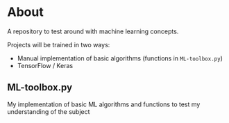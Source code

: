 # About
A repository to test around with machine learning concepts. 

Projects will be trained in two ways:
- Manual implementation of basic algorithms (functions in `ML-toolbox.py`)
- TensorFlow / Keras

## ML-toolbox.py
My implementation of basic ML algorithms and functions to test my understanding of the subject 
